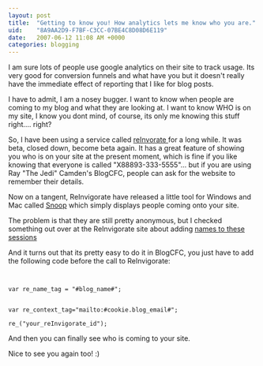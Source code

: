 ```yaml
---
layout: post
title:  "Getting to know you! How analytics lets me know who you are."
uid:	"8A9AA2D9-F7BF-C3CC-07BE4C8D08D6E119"
date:   2007-06-12 11:08 AM +0000
categories: blogging
---
```

I am sure lots of people use google analytics on their site to track usage. Its very good for conversion funnels and what have you but it doesn't really have the immediate effect of reporting that I like for blog posts. 

I have to admit, I am a nosey bugger. I want to know when people are coming to my blog and what they are looking at. I want to know WHO is on my site, I know you dont mind, of course, its only me knowing this stuff right.... right?

So, I have been using a service called <a href="http://report.reinvigorate.net/">reInvorate </a> for a long while. It was beta, closed down, become beta again. It has a great feature of showing you who is on your site at the present moment, which is fine if you like knowing that everyone is called "X88893-333-5555"... but if you are using Ray "The Jedi" Camden's BlogCFC, people can ask for the website to remember their details.  

Now on a tangent, ReInvigorate have released a little tool for Windows and Mac called <a href="http://report.reinvigorate.net/snoop">Snoop</a> which simply displays people coming onto your site. 

The problem is that they are still pretty anonymous, but I checked something out over at the ReInvigorate site about adding <a href="http://report.reinvigorate.net/name_tags">names to these sessions </a>

And it turns out that its pretty easy to do it in BlogCFC, you just have to add the following code before the call to ReInvigorate:

<code>
<cfif isDefined("cookie.blog_name")>
var re_name_tag = "#blog_name#";
</cfif>
<cfif isDefined("cookie.blog_email")>
var re_context_tag="mailto:#cookie.blog_email#";
</cfif>
re_("your_reInvigorate_id");
</code>

And then you can finally see who is coming to your site.

Nice to see you again too! :)